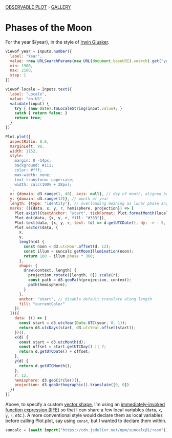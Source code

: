 <div style="color: grey; font: 13px/25.5px var(--sans-serif); text-transform: uppercase;"><h1 style="display: none;">Plot: Phases of the Moon</h1><a href="/plot">Observable Plot</a> › <a href="/@observablehq/plot-gallery">Gallery</a></div>

# Phases of the Moon

For the year ${year}, in the style of [Irwin Glusker](https://www.moma.org/explore/inside_out/2012/10/16/a-paean-to-the-phases-of-the-moon/).

```js
viewof year = Inputs.number({
  label: "Year",
  value: +new URLSearchParams(new URL(document.baseURI).search).get("year") || new Date().getUTCFullYear(),
  min: 1900,
  max: 2100,
  step: 1
})
```

```js
viewof locale = Inputs.text({
  label: "Locale",
  value: "en-US",
  validate(input) {
    try { (new Date).toLocaleString(input.value); }
    catch { return false; }
    return true;
  }
})
```

```js echo
Plot.plot({
  aspectRatio: 0.6,
  marginLeft: 90,
  width: 1152,
  style: `
    margin: 0 -14px;
    background: #111;
    color: #fff;
    max-width: none;
    text-transform: uppercase;
    width: calc(100% + 28px);
  `,
  x: {domain: d3.range(1, 40), axis: null}, // day of month, aligned by day of week
  y: {domain: d3.range(12)}, // month of year
  length: {type: "identity"}, // overloading meaning as lunar phase angle!
  marks: (({data, x, y, r, hemisphere, projection}) => [
    Plot.axisY({textAnchor: "start", tickFormat: Plot.formatMonth(locale, "long"), tickSize: 0, dx: -50}),
    Plot.dot(data, {x, y, r, fill: "#333"}),
    Plot.text(data, {x, y, r, text: (d) => d.getUTCDate(), dy: -r - 5, fontSize: 7}),
    Plot.vector(data, {
      x,
      y,
      length(d) {
        const noon = d3.utcHour.offset(d, 12);
        const illum = suncalc.getMoonIllumination(noon);
        return 180 - illum.phase * 360;
      },
      shape: {
        draw(context, length) {
          projection.rotate([length, 0]).scale(r);
          const path = d3.geoPath(projection, context);
          path(hemisphere);
        }
      },
      anchor: "start", // disable default translate along length
      fill: "currentColor"
    })
  ])({
    data: (() => {
      const start = d3.utcYear(Date.UTC(year, 0, 1));
      return d3.utcDays(start, d3.utcYear.offset(start));
    })(),
    x(d) {
      const start = d3.utcMonth(d);
      const offset = start.getUTCDay() || 7;
      return d.getUTCDate() + offset;
    },
    y(d) {
      return d.getUTCMonth();
    },
    r: 12,
    hemisphere: d3.geoCircle()(),
    projection: d3.geoOrthographic().translate([0, 0])
  })
})
```

Above, to specify a custom [vector shape](https://observablehq.com/plot/marks/vector#vector-options), I’m using an [immediately-invoked function expression (IIFE)](https://developer.mozilla.org/en-US/docs/Glossary/IIFE) so that I can share a few local variables (`data`, `x`, `y`, `r`, *etc.*). A more conventional style would declare them as local variables before calling Plot.plot, say using `const`, but I wanted to declare them within.

```js echo
suncalc = (await import("https://cdn.jsdelivr.net/npm/suncalc@1/+esm")).default
```

